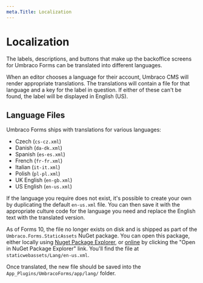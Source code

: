 ```yaml
---
meta.Title: Localization
---
```


# Localization

The labels, descriptions, and buttons that make up the backoffice screens for Umbraco Forms can be translated into different languages.

When an editor chooses a language for their account, Umbraco CMS will render appropriate translations. The translations will contain a file for that language and a key for the label in question. If either of these can't be found, the label will be displayed in English (US).

## Language Files

Umbraco Forms ships with translations for various languages:

 - Czech (`cs-cz.xml`)
 - Danish (`da-dk.xml`)
 - Spanish (`es-es.xml`)
 - French (`fr-fr.xml`)
 - Italian (`it-it.xml`)
 - Polish (`pl-pl.xml`)
 - UK English (`en-gb.xml`)
 - US English (`en-us.xml`)

If the language you require does not exist, it's possible to create your own by duplicating the default `en-us.xml` file.  You can then save it with the appropriate culture code for the language you need and replace the English text with the translated version.

As of Forms 10, the file no longer exists on disk and is shipped as part of the `Umbraco.Forms.StaticAssets` NuGet package. You can open this package, either locally using [Nuget Package Explorer](https://apps.microsoft.com/store/detail/nuget-package-explorer/9WZDNCRDMDM3?hl=en-gb&gl=gb&rtc=1), or [online](https://www.nuget.org/packages/Umbraco.Forms.StaticAssets/) by clicking the "Open in NuGet Package Explorer" link. You'll find the file at `staticwebassets/Lang/en-us.xml`.

Once translated, the new file should be saved into the `App_Plugins/UmbracoForms/app/lang/` folder.
